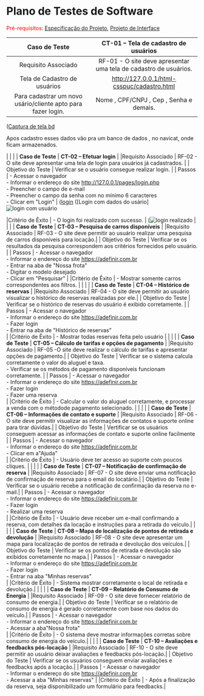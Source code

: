 # Plano de Testes de Software

<span style="color:red">Pré-requisitos: <a href="2-Especificação do Projeto.md"> Especificação do Projeto</a></span>, <a href="3-Projeto de Interface.md"> Projeto de Interface</a>
 
| **Caso de Teste** 	| **CT-01 – Tela de cadastro de usuários** 	|
|:---:	|:---:	|
|	Requisito Associado 	| RF-01 - O site deve apresentar uma tela de cadastro de usuários. |
 Tela de Cadastro de usuários| http://127.0.0.1/html-csspuc/cadastro.html<br> | | Todos os dados necessários
 Para cadastrar um novo usário/cliente apto para fazer login. | Nome , CPF/CNPJ , Cep , Senha e demais.
 ([Captura de tela bd](https://github.com/ICEI-PUC-Minas-PMV-ADS/pmv-ads-2024-1-e2-proj-int-t4-pmv-ads-2024-1-e2-projeto-cleandrive/assets/144749545/aae9f33f-1c61-4161-90ba-34e843f205bb)
 
Apos cadastro esses dados vão pra um banco de dados , no navicat, onde ficam armazenados.

 
|  	|  	|
| **Caso de Teste** 	| **CT-02 – Efetuar login**	|
|Requisito Associado | RF-02	- O site deve apresentar uma tela de login para usuários já cadastrados. |
| Objetivo do Teste 	| Verificar se o usuário consegue realizar login. |
| Passos 	| - Acessar o navegador <br> - Informar o endereço do site http://127.0.0.1/pages/login.php<br> - Preencher o campo de e-mail <br> - Preencher o campo da senha com no mínimo 6 caracteres <br> - Clicar em "Login" |
 ([login](https://github.com/ICEI-PUC-Minas-PMV-ADS/pmv-ads-2024-1-e2-proj-int-t4-pmv-ads-2024-1-e2-projeto-cleandrive/assets/144749545/b36425b0-7850-4723-9cbe-fad47a1ffb80)
 ([Login com dados do usário]![login com usuário](https://github.com/ICEI-PUC-Minas-PMV-ADS/pmv-ads-2024-1-e2-proj-int-t4-pmv-ads-2024-1-e2-projeto-cleandrive/assets/144749545/a24c8c5c-33c3-429d-9a5f-ca9a88a6706e)

|Critério de Êxito | - O login foi realizado com sucesso. |
(![login realizado](https://github.com/ICEI-PUC-Minas-PMV-ADS/pmv-ads-2024-1-e2-proj-int-t4-pmv-ads-2024-1-e2-projeto-cleandrive/assets/144749545/30731043-6bde-4eda-b087-55589aeb7d3d)
|  	|  	|
| **Caso de Teste** 	| **CT-03 – Pesquisa de carros disponíveis**	|
|Requisito Associado | RF-03	- O site deve permitir ao usuário realizar uma pesquisa de carros disponíveis para locação.|
| Objetivo do Teste 	| Verificar se os resultados da pesquisa correspondem aos critérios fornecidos pelo usuário. |
| Passos 	| - Acessar o navegador <br> - Informar o endereço do site https://adefinir.com.br<br> - Entrar na aba de "Nossa frota" <br> - Digitar o modelo desejado <br> - Clicar em "Pesquisar" |
|Critério de Êxito | - Mostrar somente carros correspondentes aos filtros. |
|  	|  	|
| **Caso de Teste** 	| **CT-04 – Histórico de reservas**	|
|Requisito Associado | RF-04	- O site deve permitir ao usuário visualizar o histórico de reservas realizadas por ele.|
| Objetivo do Teste 	| Verificar se o histórico de reservas do usuário é exibido corretamente. |
| Passos 	| - Acessar o navegador <br> - Informar o endereço do site https://adefinir.com.br<br> - Fazer login<br> - Entrar na aba de "Histórico de reservas" <br> |
|Critério de Êxito | - Mostrar todas reservas feita pelo usuário |
|  	|  	|
| **Caso de Teste** 	| **CT-05 – Cálculo de tarifas e opções de pagamento**	|
|Requisito Associado | RF-05	-O site deve realizar o cálculo de tarifas e apresentar opções de pagamento.|
| Objetivo do Teste 	| Verificar se o sistema calcula corretamente o valor do aluguel e taxa. <br> - Verificar se os métodos de pagamento disponíveis funcionam corretamente. |
| Passos 	| - Acessar o navegador <br> - Informar o endereço do site https://adefinir.com.br<br> - Fazer login<br> - Fazer uma reserva <br> |
|Critério de Êxito | - Calcular o valor do aluguel corretamente, e processar a venda com o métodode pagamento selecionado. |
|  	|  	|
| **Caso de Teste** 	| **CT-06 – Informações de contato e suporte**	|
|Requisito Associado | RF-06	-O site deve permitir visualizar as informações de contatos e suporte online para tirar dúvidas.|
| Objetivo do Teste 	|  Vertificar se os usuários conseguem acessar as informações de contato e suporte online facilmente |
| Passos 	| - Acessar o navegador <br> - Informar o endereço do site https://adefinir.com.br<br> - Clicar em a"Ajuda" <br> |
|Critério de Êxito | - Usuário deve ter acesso ao suporte com poucos cliques. |
|  	|  	|
| **Caso de Teste** 	| **CT-07 – Notificação de confirmação de reserva**	|
|Requisito Associado | RF-07	- O site deve enviar uma notificação de confirmação de reserva para o email do locatário.|
| Objetivo do Teste 	| Verificar se o usuário recebe a notificação de confirmação da reserva no e-mail.|
| Passos 	| - Acessar o navegador <br> - Informar o endereço do site https://adefinir.com.br<br> - Fazer login<br> - Realizar uma reserva <br> |
|Critério de Êxito | - Usuário deve receber um e-mail confirmando a reserva, com detalhes da locação e instruções para a retirada do veículo.|
|  	|  	|
| **Caso de Teste** 	| **CT-08 – Mapa de localização de pontos de retirada e devolução**	|
|Requisito Associado | RF-08	- O site deve apresentar um mapa para localização de pontos de retirada e devolução dos veículos.|
| Objetivo do Teste 	| Verificar se os pontos de retirada e devolução são exibidos corretamente no mapa.|
| Passos 	| - Acessar o navegador <br> - Informar o endereço do site https://adefinir.com.br<br> - Fazer login<br> - Entrar na aba "Minhas reservas" <br> |
|Critério de Êxito | - Sistema mostrar corretamente o local de retirada e devolução.|
|  	|  	|
| **Caso de Teste** 	| **CT-09  – Relatório de Consumo de Energia**	|
|Requisito Associado | RF-09	- O site deve fornecer relatório  de consumo de energia.|
| Objetivo do Teste 	| Verificar se o relatório de consumo de energia é gerado corretamente com base nos dados do veículo.|
| Passos 	| - Acessar o navegador <br> - Informar o endereço do site https://adefinir.com.br<br> - Acessar a aba"Nossa frota"<br> |
|Critério de Êxito | - O sistema deve mostrar informações corretas sobre consumo de energia do veículo.|
|  	|  	|
| **Caso de Teste** 	| **CT-10 –  Avaliações e feedbacks pós-locação**	|
|Requisito Associado | RF-10	- O site deve permitir ao usuário deixar avaliações e feedbacks pós-locação.|
| Objetivo do Teste 	| Verificar se os usuários conseguem enviar avaliações e feedbacks após a locação.|
| Passos 	| - Acessar o navegador <br> - Informar o endereço do site https://adefinir.com.br<br> - Acessar a aba "Minhas reservas" |
|Critério de Êxito | -  Após a finalização da reserva, seja disponibilizado um formulário para feedbacks.|




 
